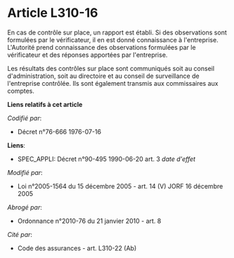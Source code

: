 # Article L310-16

En cas de contrôle sur place, un rapport est établi. Si des observations sont formulées par le vérificateur, il en est donné
connaissance à l'entreprise. L'Autorité prend connaissance des observations formulées par le vérificateur et des réponses
apportées par l'entreprise.

Les résultats des contrôles sur place sont communiqués soit au conseil d'administration, soit au directoire et au conseil de
surveillance de l'entreprise contrôlée. Ils sont également transmis aux commissaires aux comptes.

**Liens relatifs à cet article**

_Codifié par_:

  - Décret n°76-666 1976-07-16

**Liens**:

  - SPEC_APPLI: Décret n°90-495 1990-06-20 art. 3 *date d'effet*

_Modifié par_:

  - Loi n°2005-1564 du 15 décembre 2005 - art. 14 (V) JORF 16 décembre 2005

_Abrogé par_:

  - Ordonnance n°2010-76 du 21 janvier 2010 - art. 8

_Cité par_:

  - Code des assurances - art. L310-22 (Ab)
